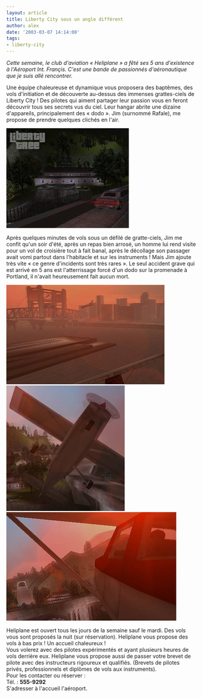 ```yaml
---
layout: article
title: Liberty City sous un angle différent
author: alex
date: '2003-03-07 14:14:00'
tags:
- liberty-city
---
```


_Cette semaine, le club d'aviation « Heliplane » a fêté ses 5 ans d'existence à l'Aéroport Int. Françis. C'est une bande de passionnés d'aéronautique que je suis allé rencontrer._

Une équipe chaleureuse et dynamique vous proposera des baptêmes, des vols d'initiation et de découverte au-dessus des immenses grattes-ciels de Liberty City ! Des pilotes qui aiment partager leur passion vous en feront découvrir tous ses secrets vus du ciel. Leur hangar abrite une dizaine d'appareils, principalement des « dodo ». Jim (surnommé Rafale), me propose de prendre quelques clichés en l'air.

![](/content/images/2016/07/1.jpg)

Après quelques minutes de vols sous un défilé de gratte-ciels, Jim me confit qu'un soir d'été, après un repas bien arrosé, un homme lui rend visite pour un vol de croisière tout à fait banal, après le décollage son passager avait vomi partout dans l'habitacle et sur les instruments ! Mais Jim ajoute très vite « ce genre d'incidents sont très rares ». Le seul accident grave qui est arrivé en 5 ans est l'atterrissage forcé d'un dodo sur la promenade à Portland, il n'avait heureusement fait aucun mort.

![](/content/images/2016/07/2.jpg)
![](/content/images/2016/07/3.jpg)
![](/content/images/2016/07/4.jpg)

Heliplane est ouvert tous les jours de la semaine sauf le mardi. Des vols vous sont proposés la nuit (sur réservation). Heliplane vous propose des vols à bas prix ! Un accueil chaleureux !  
Vous volerez avec des pilotes expérimentés et ayant plusieurs heures de vols derrière eux. Heliplane vous propose aussi de passer votre brevet de pilote avec des instructeurs rigoureux et qualifiés. (Brevets de pilotes privés, professionnels et diplômes de vols aux instruments).  
Pour les contacter ou réserver :  
Tél. : **555-9292**  
S'adresser à l'accueil l'aéroport.

<!--kg-card-end: markdown-->
